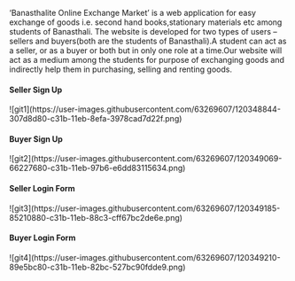 ‘Banasthalite Online Exchange Market’ is a web application for easy exchange of
goods i.e. second hand books,stationary materials etc among students of
Banasthali. The website is developed for two types of users – sellers and
buyers(both are the students of Banasthali).A student can act as a seller, or as a
buyer or both but in only one role at a time.Our website will act as a medium
among the students for purpose of exchanging goods and indirectly help them in
purchasing, selling and renting goods.

<h4>Seller Sign Up</h4>
![git1](https://user-images.githubusercontent.com/63269607/120348844-307d8d80-c31b-11eb-8efa-3978cad7d22f.png)

<h4>Buyer Sign Up</h4>
![git2](https://user-images.githubusercontent.com/63269607/120349069-66227680-c31b-11eb-97b6-e6dd83115634.png)


<h4>Seller Login Form</h4>
![git3](https://user-images.githubusercontent.com/63269607/120349185-85210880-c31b-11eb-88c3-cff67bc2de6e.png)


<h4>Buyer Login Form </h4>
![git4](https://user-images.githubusercontent.com/63269607/120349210-89e5bc80-c31b-11eb-82bc-527bc90fdde9.png)

